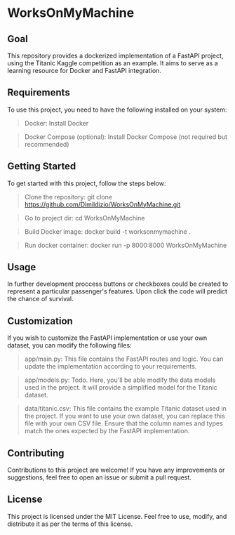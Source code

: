 # WorksOnMyMachine

## Goal
This repository provides a dockerized implementation of a FastAPI project, using the Titanic Kaggle competition as an example. It aims to serve as a learning resource for Docker and FastAPI integration.

## Requirements
To use this project, you need to have the following installed on your system:

> Docker: Install Docker

> Docker Compose (optional): Install Docker Compose (not required but recommended)

## Getting Started
To get started with this project, follow the steps below:

> Clone the repository: git clone https://github.com/Dimildizio/WorksOnMyMachine.git

> Go to project dir: cd WorksOnMyMachine

> Build Docker image: docker build -t worksonmymachine .

> Run docker container: docker run -p 8000:8000 WorksOnMyMachine

## Usage 

In further development proccess buttons or checkboxes could be created to represent a particular passenger's features. Upon click the code will predict the chance of survival. 

## Customization
If you wish to customize the FastAPI implementation or use your own dataset, you can modify the following files:

> app/main.py: This file contains the FastAPI routes and logic. You can update the implementation according to your requirements.

> app/models.py: Todo. Here, you'll be able modify the data models used in the project. It will provide a simplified model for the Titanic dataset.

> data/titanic.csv: This file contains the example Titanic dataset used in the project. If you want to use your own dataset, you can replace this file with your own CSV file. Ensure that the column names and types match the ones expected by the FastAPI implementation.

## Contributing
Contributions to this project are welcome! If you have any improvements or suggestions, feel free to open an issue or submit a pull request.

## License
This project is licensed under the MIT License. Feel free to use, modify, and distribute it as per the terms of this license.
